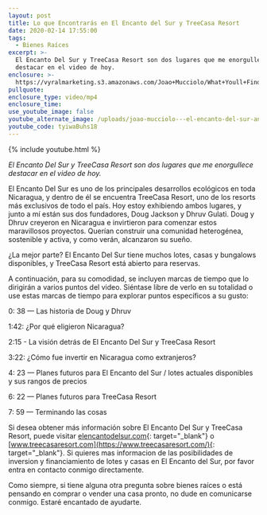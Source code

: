 ```yaml
---
layout: post
title: Lo que Encontrarás en El Encanto del Sur y TreeCasa Resort
date: 2020-02-14 17:55:00
tags:
  - Bienes Raíces
excerpt: >-
  El Encanto Del Sur y TreeCasa Resort son dos lugares que me enorgullece
  destacar en el video de hoy.
enclosure: >-
  https://vyralmarketing.s3.amazonaws.com/Joao+Mucciolo/What+Youll+Find+at+El+Encanto+Del+Sur+and+TreeCasa+Resort.mp4
pullquote:
enclosure_type: video/mp4
enclosure_time:
use_youtube_image: false
youtube_alternate_image: /uploads/joao-mucciolo---el-encanto-del-sur-and-treecasa-resort-youtube.jpg
youtube_code: tyiwaBuhs18
---
```


{% include youtube.html %}

*El Encanto Del Sur y TreeCasa Resort son dos lugares que me enorgullece destacar en el video de hoy.*

El Encanto Del Sur es uno de los principales desarrollos ecol&oacute;gicos en toda Nicaragua, y dentro de &eacute;l se encuentra TreeCasa Resort, uno de los resorts m&aacute;s exclusivos de todo el pa&iacute;s. Hoy estoy exhibiendo ambos lugares, y junto a m&iacute; est&aacute;n sus dos fundadores, Doug Jackson y Dhruv Gulati. Doug y Dhruv creyeron en Nicaragua e invirtieron para comenzar estos maravillosos proyectos. Quer&iacute;an construir una comunidad heterog&eacute;nea, sostenible y activa, y como ver&aacute;n, alcanzaron su sue&ntilde;o.

&iquest;La mejor parte? El Encanto Del Sur tiene muchos lotes, casas y bungalows disponibles, y TreeCasa Resort est&aacute; abierto para reservas.

A continuaci&oacute;n, para su comodidad, se incluyen marcas de tiempo que lo dirigir&aacute;n a varios puntos del video. Si&eacute;ntase libre de verlo en su totalidad o use estas marcas de tiempo para explorar puntos espec&iacute;ficos a su gusto:

0: 38 — Las historia de Doug y Dhruv

1:42: &iquest;Por qu&eacute; eligieron Nicaragua?

2:15 - La visi&oacute;n detr&aacute;s de El Encanto Del Sur y TreeCasa Resort

3:22: &iquest;C&oacute;mo fue invertir en Nicaragua como extranjeros?

4: 23 — Planes futuros para El Encanto del Sur / lotes actuales disponibles y sus rangos de precios

6: 22 — Planes futuros para TreeCasa Resort

7: 59 — Terminando las cosas

Si desea obtener m&aacute;s informaci&oacute;n sobre El Encanto Del Sur y TreeCasa Resort, puede visitar&nbsp;[elencantodelsur.com](https://elencantodelsur.com/){: target="_blank"}&nbsp;o [www.treecasaresort.com](https://www.treecasaresort.com/){: target="_blank"}. Si quieres mas informacion de las posibilidades de inversion y financiamiento de lotes y casas en El Encanto del Sur, por favor entra en contacto conmigo directamente.

Como siempre, si tiene alguna otra pregunta sobre bienes ra&iacute;ces o est&aacute; pensando en comprar o vender una casa pronto, no dude en comunicarse conmigo. Estar&eacute; encantado de ayudarte.

&nbsp;